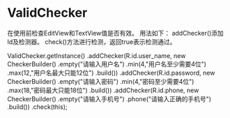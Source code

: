 # ValidChecker
  在使用前检查EditView和TextView值是否有效。
  用法如下：
  addChecker()添加Id及检测器。
  check()方法进行检测，返回true表示检测通过。

ValidChecker.getInstance()
                .addChecker(R.id.user_name,
                        new CheckerBuilder()
                                .empty("请输入用户名")
                                .min(4,"用户名至少需要4位")
                                .max(12,"用户名最大只能12位")
                                .build())
                .addChecker(R.id.password,
                        new CheckerBuilder()
                                .empty("请输入密码")
                                .min(4,"密码至少需要4位")
                                .max(18,"密码最大只能18位")
                                .build())
                .addChecker(R.id.phone,
                        new CheckerBuilder()
                                .empty("请输入手机号")
                                .phone("请输入正确的手机号")
                                .build())
                .check(this);
